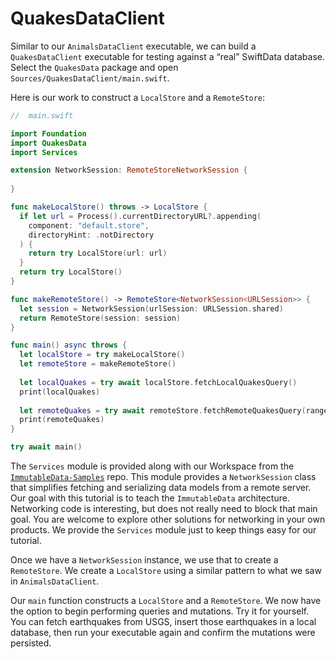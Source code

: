# QuakesDataClient

Similar to our `AnimalsDataClient` executable, we can build a `QuakesDataClient` executable for testing against a “real” SwiftData database. Select the `QuakesData` package and open `Sources/QuakesDataClient/main.swift`.

Here is our work to construct a `LocalStore` and a `RemoteStore`:

```swift
//  main.swift

import Foundation
import QuakesData
import Services

extension NetworkSession: RemoteStoreNetworkSession {
  
}

func makeLocalStore() throws -> LocalStore {
  if let url = Process().currentDirectoryURL?.appending(
    component: "default.store",
    directoryHint: .notDirectory
  ) {
    return try LocalStore(url: url)
  }
  return try LocalStore()
}

func makeRemoteStore() -> RemoteStore<NetworkSession<URLSession>> {
  let session = NetworkSession(urlSession: URLSession.shared)
  return RemoteStore(session: session)
}

func main() async throws {
  let localStore = try makeLocalStore()
  let remoteStore = makeRemoteStore()
  
  let localQuakes = try await localStore.fetchLocalQuakesQuery()
  print(localQuakes)
  
  let remoteQuakes = try await remoteStore.fetchRemoteQuakesQuery(range: .allHour)
  print(remoteQuakes)
}

try await main()
```

The `Services` module is provided along with our Workspace from the [`ImmutableData-Samples`](https://github.com/Swift-ImmutableData/ImmutableData-Samples) repo. This module provides a `NetworkSession` class that simplifies fetching and serializing data models from a remote server. Our goal with this tutorial is to teach the `ImmutableData` architecture. Networking code is interesting, but does not really need to block that main goal. You are welcome to explore other solutions for networking in your own products. We provide the `Services` module just to keep things easy for our tutorial.

Once we have a `NetworkSession` instance, we use that to create a `RemoteStore`. We create a `LocalStore` using a similar pattern to what we saw in `AnimalsDataClient`.

Our `main` function constructs a `LocalStore` and a `RemoteStore`. We now have the option to begin performing queries and mutations. Try it for yourself. You can fetch earthquakes from USGS, insert those earthquakes in a local database, then run your executable again and confirm the mutations were persisted.

